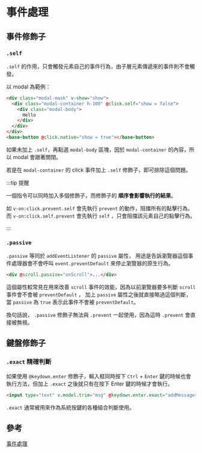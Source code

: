 # 事件處理

## 事件修飾子

### `.self`

`.self` 的作用，只會觸發元素自己的事件行為，由子層元素傳遞來的事件則不會觸發。

以 modal 為範例：

```html {2}
<div class="modal-mask" v-show="show">
  <div class="modal-container h-100" @click.self="show = false">
    <div class="modal-body">
      Hello
    </div>
  </div>
</div>
<base-button @click.native="show = true"></base-button>
```

<TryBox>
  <basic-event-Self />
</TryBox>

如果未加上 `.self`，再點選 `modal-body` 區塊，因於 `modal-container` 的內容，所以 modal 會跟著關閉。

若是在 `modal-container` 的 click 事件加上 `.self` 修飾子，即可排除這個問題。

:::tip 提醒

一個指令可以同時加入多個修飾子，而修飾子的 **順序會影響執行的結果**。

如 `v-on:click.prevent.self` 會先執行 `prevent` 的動作，阻擋所有的點擊行為。
而 `v-on:click.self.prevent` 會先執行 `self` ，只會阻擋該元素自己的點擊行為。

:::

### `.passive`

`.passive` 等同於 `addEventListener` 的 `passive` 屬性，
用途是告訴瀏覽器這個事件處理器會不會呼叫 `event.preventDefault` 來停止瀏覽器的原生行為。

```html
<div @scroll.passive="onScroll">...</div>
```

這個屬性較常見在用來改善 `scroll` 事件的效能，因為以前瀏覽器要多判斷 `scroll` 事件會不會被 `preventDefault` ，
加上 `passive` 屬性之後就直接略過這個判斷，當 `passive` 為 `true` 表示此事件不會被 `preventDefault`。

換句話說， `.passive` 修飾子無法與 `.prevent` 一起使用，因為這時 `.prevent` 會直接被無視。

## 鍵盤修飾子

### `.exact` 精確判斷

如果使用 `@keydown.enter` 修飾子，輸入框同時按下 `Ctrl` + `Enter` 鍵的時候也會執行方法，但加上 `.exact` 之後就只有在按下 Enter 鍵的時候才會執行。

```html {1}
<input type="text" v.model.trim="msg" @keydown.enter.exact="addMessages" />
```

`.exact` 通常被用來作為系統按鍵的各種組合判斷使用。

## 參考

[事件處理](https://book.vue.tw/CH1/1-5.html)
